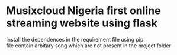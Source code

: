 # Musixcloud Nigeria first online streaming website using flask
Install the dependences in the requirement file using pip<br>
file contain arbitary song which are not present in the project folder
